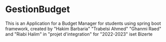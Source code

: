 # GestionBudget
This is an Application for a Budget Manager for students using spring boot framework, created by "Hakim Barbaria" "Trabelsi Ahmed" "Ghanmi Raed" and "Riabi Halim"
in "projet d'integration" for "2022-2023" iset Bizerte
